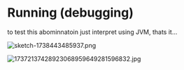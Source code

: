 # Running (debugging)
to test this abominnatoin just interpret using JVM, thats it...

![sketch-1738443485937.png](https://github.com/user-attachments/assets/b848a244-bf4c-4e4c-b6f7-a89dc973ff55)

![17372137428923068959649281596832.jpg](https://github.com/user-attachments/assets/bd36cc84-81f8-423c-9102-4b64fb5be1f5)